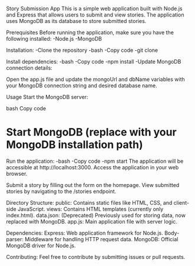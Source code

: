 Story Submission App
This is a simple web application built with Node.js and Express that allows users to submit and view stories. The application uses MongoDB as its database to store submitted stories.

Prerequisites
Before running the application, make sure you have the following installed:
-Node.js
-MongoDB


Installation:
-Clone the repository
-bash
-Copy code
-git clone <repository-url>


Install dependencies:
-bash
-Copy code
-npm install
-Update MongoDB connection details:

Open the app.js file and update the mongoUrl and dbName variables with your MongoDB connection string and desired database name.

Usage
Start the MongoDB server:

bash
Copy code
# Start MongoDB (replace <path-to-mongod> with your MongoDB installation path)
<path-to-mongod>


Run the application:
-bash
-Copy code
-npm start
The application will be accessible at http://localhost:3000.
Access the application in your web browser.


Submit a story by filling out the form on the homepage.
View submitted stories by navigating to the /stories endpoint.


Directory Structure:
public: Contains static files like HTML, CSS, and client-side JavaScript.
views: Contains HTML templates (currently only index.html).
data.json: (Deprecated) Previously used for storing data, now replaced with MongoDB.
app.js: Main application file with server logic.


Dependencies:
Express: Web application framework for Node.js.
Body-parser: Middleware for handling HTTP request data.
MongoDB: Official MongoDB driver for Node.js.



Contributing:
Feel free to contribute by submitting issues or pull requests.

